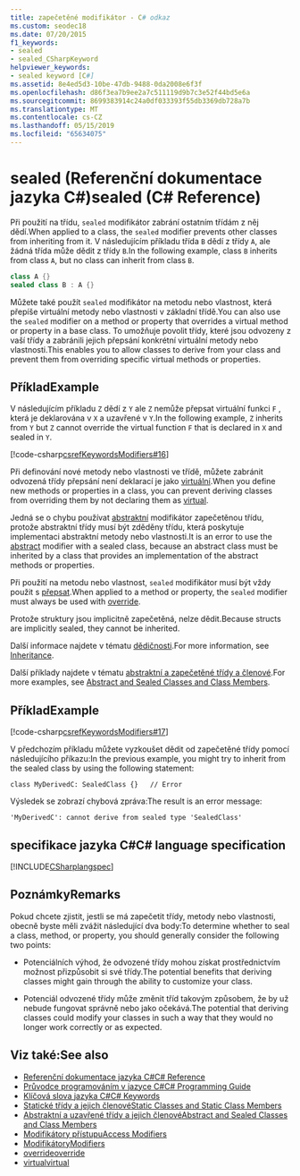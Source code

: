 ```yaml
---
title: zapečetěné modifikátor - C# odkaz
ms.custom: seodec18
ms.date: 07/20/2015
f1_keywords:
- sealed
- sealed_CSharpKeyword
helpviewer_keywords:
- sealed keyword [C#]
ms.assetid: 8e4ed5d3-10be-47db-9488-0da2008e6f3f
ms.openlocfilehash: d86f3ea7b9ee2a7c511119d9b7c3e52f44bd5e6a
ms.sourcegitcommit: 8699383914c24a0df033393f55db3369db728a7b
ms.translationtype: MT
ms.contentlocale: cs-CZ
ms.lasthandoff: 05/15/2019
ms.locfileid: "65634075"
---
```

# <a name="sealed-c-reference"></a><span data-ttu-id="591db-102">sealed (Referenční dokumentace jazyka C#)</span><span class="sxs-lookup"><span data-stu-id="591db-102">sealed (C# Reference)</span></span>

<span data-ttu-id="591db-103">Při použití na třídu, `sealed` modifikátor zabrání ostatním třídám z něj dědí.</span><span class="sxs-lookup"><span data-stu-id="591db-103">When applied to a class, the `sealed` modifier prevents other classes from inheriting from it.</span></span> <span data-ttu-id="591db-104">V následujícím příkladu třída `B` dědí z třídy `A`, ale žádná třída může dědit z třídy `B`.</span><span class="sxs-lookup"><span data-stu-id="591db-104">In the following example, class `B` inherits from class `A`, but no class can inherit from class `B`.</span></span>

```csharp
class A {}
sealed class B : A {}
```

<span data-ttu-id="591db-105">Můžete také použít `sealed` modifikátor na metodu nebo vlastnost, která přepíše virtuální metody nebo vlastnosti v základní třídě.</span><span class="sxs-lookup"><span data-stu-id="591db-105">You can also use the `sealed` modifier on a method or property that overrides a virtual method or property in a base class.</span></span> <span data-ttu-id="591db-106">To umožňuje povolit třídy, které jsou odvozeny z vaší třídy a zabránili jejich přepsání konkrétní virtuální metody nebo vlastnosti.</span><span class="sxs-lookup"><span data-stu-id="591db-106">This enables you to allow classes to derive from your class and prevent them from overriding specific virtual methods or properties.</span></span>

## <a name="example"></a><span data-ttu-id="591db-107">Příklad</span><span class="sxs-lookup"><span data-stu-id="591db-107">Example</span></span>

<span data-ttu-id="591db-108">V následujícím příkladu `Z` dědí z `Y` ale `Z` nemůže přepsat virtuální funkci `F` , která je deklarována v `X` a uzavřené v `Y`.</span><span class="sxs-lookup"><span data-stu-id="591db-108">In the following example, `Z` inherits from `Y` but `Z` cannot override the virtual function `F` that is declared in `X` and sealed in `Y`.</span></span>

[!code-csharp[csrefKeywordsModifiers#16](~/samples/snippets/csharp/VS_Snippets_VBCSharp/csrefKeywordsModifiers/CS/csrefKeywordsModifiers.cs#16)]

<span data-ttu-id="591db-109">Při definování nové metody nebo vlastnosti ve třídě, můžete zabránit odvozená třídy přepsání není deklarací je jako [virtuální](virtual.md).</span><span class="sxs-lookup"><span data-stu-id="591db-109">When you define new methods or properties in a class, you can prevent deriving classes from overriding them by not declaring them as [virtual](virtual.md).</span></span>

<span data-ttu-id="591db-110">Jedná se o chybu používat [abstraktní](abstract.md) modifikátor zapečetěnou třídu, protože abstraktní třídy musí být zděděny třídu, která poskytuje implementaci abstraktní metody nebo vlastnosti.</span><span class="sxs-lookup"><span data-stu-id="591db-110">It is an error to use the [abstract](abstract.md) modifier with a sealed class, because an abstract class must be inherited by a class that provides an implementation of the abstract methods or properties.</span></span>

<span data-ttu-id="591db-111">Při použití na metodu nebo vlastnost, `sealed` modifikátor musí být vždy použit s [přepsat](override.md).</span><span class="sxs-lookup"><span data-stu-id="591db-111">When applied to a method or property, the `sealed` modifier must always be used with [override](override.md).</span></span>

<span data-ttu-id="591db-112">Protože struktury jsou implicitně zapečetěná, nelze dědit.</span><span class="sxs-lookup"><span data-stu-id="591db-112">Because structs are implicitly sealed, they cannot be inherited.</span></span>

<span data-ttu-id="591db-113">Další informace najdete v tématu [dědičnosti](../../programming-guide/classes-and-structs/inheritance.md).</span><span class="sxs-lookup"><span data-stu-id="591db-113">For more information, see [Inheritance](../../programming-guide/classes-and-structs/inheritance.md).</span></span>

<span data-ttu-id="591db-114">Další příklady najdete v tématu [abstraktní a zapečetěné třídy a členové](../../programming-guide/classes-and-structs/abstract-and-sealed-classes-and-class-members.md).</span><span class="sxs-lookup"><span data-stu-id="591db-114">For more examples, see [Abstract and Sealed Classes and Class Members](../../programming-guide/classes-and-structs/abstract-and-sealed-classes-and-class-members.md).</span></span>

## <a name="example"></a><span data-ttu-id="591db-115">Příklad</span><span class="sxs-lookup"><span data-stu-id="591db-115">Example</span></span>

[!code-csharp[csrefKeywordsModifiers#17](~/samples/snippets/csharp/VS_Snippets_VBCSharp/csrefKeywordsModifiers/CS/csrefKeywordsModifiers.cs#17)]

<span data-ttu-id="591db-116">V předchozím příkladu můžete vyzkoušet dědit od zapečetěné třídy pomocí následujícího příkazu:</span><span class="sxs-lookup"><span data-stu-id="591db-116">In the previous example, you might try to inherit from the sealed class by using the following statement:</span></span>

`class MyDerivedC: SealedClass {}   // Error`

<span data-ttu-id="591db-117">Výsledek se zobrazí chybová zpráva:</span><span class="sxs-lookup"><span data-stu-id="591db-117">The result is an error message:</span></span>

`'MyDerivedC': cannot derive from sealed type 'SealedClass'`

## <a name="c-language-specification"></a><span data-ttu-id="591db-118">specifikace jazyka C#</span><span class="sxs-lookup"><span data-stu-id="591db-118">C# language specification</span></span>

[!INCLUDE[CSharplangspec](~/includes/csharplangspec-md.md)]

## <a name="remarks"></a><span data-ttu-id="591db-119">Poznámky</span><span class="sxs-lookup"><span data-stu-id="591db-119">Remarks</span></span>

<span data-ttu-id="591db-120">Pokud chcete zjistit, jestli se má zapečetit třídy, metody nebo vlastnosti, obecně byste měli zvážit následující dva body:</span><span class="sxs-lookup"><span data-stu-id="591db-120">To determine whether to seal a class, method, or property, you should generally consider the following two points:</span></span>

- <span data-ttu-id="591db-121">Potenciálních výhod, že odvozené třídy mohou získat prostřednictvím možnost přizpůsobit si své třídy.</span><span class="sxs-lookup"><span data-stu-id="591db-121">The potential benefits that deriving classes might gain through the ability to customize your class.</span></span>

- <span data-ttu-id="591db-122">Potenciál odvozené třídy může změnit tříd takovým způsobem, že by už nebude fungovat správně nebo jako očekává.</span><span class="sxs-lookup"><span data-stu-id="591db-122">The potential that deriving classes could modify your classes in such a way that they would no longer work correctly or as expected.</span></span>

## <a name="see-also"></a><span data-ttu-id="591db-123">Viz také:</span><span class="sxs-lookup"><span data-stu-id="591db-123">See also</span></span>

- [<span data-ttu-id="591db-124">Referenční dokumentace jazyka C#</span><span class="sxs-lookup"><span data-stu-id="591db-124">C# Reference</span></span>](../index.md)
- [<span data-ttu-id="591db-125">Průvodce programováním v jazyce C#</span><span class="sxs-lookup"><span data-stu-id="591db-125">C# Programming Guide</span></span>](../../programming-guide/index.md)
- [<span data-ttu-id="591db-126">Klíčová slova jazyka C#</span><span class="sxs-lookup"><span data-stu-id="591db-126">C# Keywords</span></span>](index.md)
- [<span data-ttu-id="591db-127">Statické třídy a jejich členové</span><span class="sxs-lookup"><span data-stu-id="591db-127">Static Classes and Static Class Members</span></span>](../../programming-guide/classes-and-structs/static-classes-and-static-class-members.md)
- [<span data-ttu-id="591db-128">Abstraktní a uzavřené třídy a jejich členové</span><span class="sxs-lookup"><span data-stu-id="591db-128">Abstract and Sealed Classes and Class Members</span></span>](../../programming-guide/classes-and-structs/abstract-and-sealed-classes-and-class-members.md)
- [<span data-ttu-id="591db-129">Modifikátory přístupu</span><span class="sxs-lookup"><span data-stu-id="591db-129">Access Modifiers</span></span>](../../programming-guide/classes-and-structs/access-modifiers.md)
- [<span data-ttu-id="591db-130">Modifikátory</span><span class="sxs-lookup"><span data-stu-id="591db-130">Modifiers</span></span>](modifiers.md)
- [<span data-ttu-id="591db-131">override</span><span class="sxs-lookup"><span data-stu-id="591db-131">override</span></span>](override.md)
- [<span data-ttu-id="591db-132">virtual</span><span class="sxs-lookup"><span data-stu-id="591db-132">virtual</span></span>](virtual.md)
